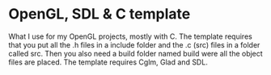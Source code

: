# OpenGL, SDL & C template

What I use for my OpenGL projects, mostly with C. The template requires that you put all the .h files in a include folder and the .c (src) files in a folder called src. Then you also need a build folder named build were all the object files are placed.
The template requires Cglm, Glad and SDL.
